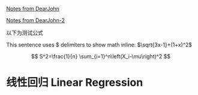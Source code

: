 
<a href="https://dearjohnsonny.github.io/Notes-from-DearJohn/">Notes from DearJohn</a>

<a href="https://dearjohnsonny.github.io/Notes-from-DearJohn-2/">Notes from DearJohn-2</a>

以下为测试公式

This sentence uses $ delimiters to show math inline: $\sqrt{3x-1}+(1+x)^2$

$$
S^2=\frac{1}{n} \sum_{i=1}^n\left(X_i-\mu\right)^2
$$

# 线性回归 Linear Regression
